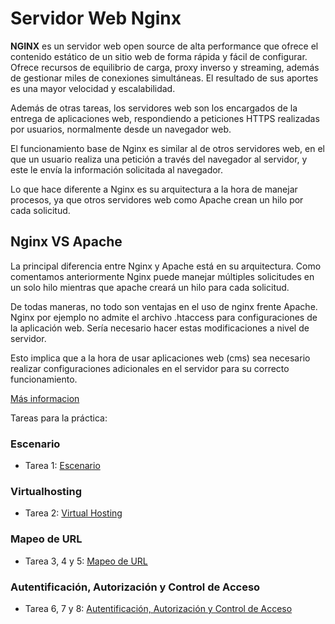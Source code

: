 # Servidor Web Nginx

**NGINX** es un servidor web open source de alta performance que ofrece el contenido estático de un sitio web de forma rápida y fácil de configurar. Ofrece recursos de equilibrio de carga, proxy inverso y streaming, además de gestionar miles de conexiones simultáneas. El resultado de sus aportes es una mayor velocidad y escalabilidad.

Además de otras tareas, los servidores web son los encargados de la entrega de aplicaciones web, respondiendo a peticiones HTTPS realizadas por usuarios, normalmente desde un navegador web.

El funcionamiento base de Nginx es similar al de otros servidores web, en el que un usuario realiza una petición a través del navegador al servidor, y este le envía la información solicitada al navegador.

Lo que hace diferente a Nginx es su arquitectura a la hora de manejar procesos, ya que otros servidores web como Apache crean un hilo por cada solicitud.


## **Nginx VS Apache**

La principal diferencia entre Nginx y Apache está en su arquitectura. Como comentamos anteriormente Nginx puede manejar múltiples solicitudes en un solo hilo mientras que apache creará un hilo para cada solicitud.

De todas maneras, no todo son ventajas en el uso de nginx frente Apache. Nginx por ejemplo no admite el archivo .htaccess para configuraciones de la aplicación web. Sería necesario hacer estas modificaciones a nivel de servidor.

Esto implica que a la hora de usar aplicaciones web (cms) sea necesario realizar configuraciones adicionales en el servidor para su correcto funcionamiento.

[Más informacion](https://rockcontent.com/es/blog/nginx/)

Tareas para la práctica:

### Escenario

* Tarea 1: [Escenario]()

### Virtualhosting

* Tarea 2: [Virtual Hosting]()

### Mapeo de URL

* Tarea 3, 4 y 5: [Mapeo de URL]()

### Autentificación, Autorización y Control de Acceso

* Tarea 6, 7 y 8: [Autentificación, Autorización y Control de Acceso]()